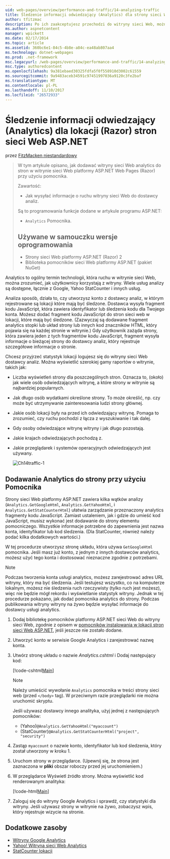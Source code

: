 ```yaml
---
uid: web-pages/overview/performance-and-traffic/14-analyzing-traffic
title: Śledzenie informacji odwiedzający (Analytics) dla strony sieci Web ASP.NET (Razor) lokacji | Dokumentacja firmy Microsoft
author: tfitzmac
description: Po ich zaakceptujesz przechodzi do witryny sieci Web, można przeanalizować ruchu witryny sieci Web.
ms.author: aspnetcontent
manager: wpickett
ms.date: 02/17/2014
ms.topic: article
ms.assetid: 360bc6e1-84c5-4b8e-a84c-ea48ab807aa4
ms.technology: dotnet-webpages
ms.prod: .net-framework
msc.legacyurl: /web-pages/overview/performance-and-traffic/14-analyzing-traffic
msc.type: authoredcontent
ms.openlocfilehash: 9a381ebaed30325fdfa5f0f558910d3002c61559
ms.sourcegitcommit: 9a9483aceb34591c97451997036a9120c3fe2baf
ms.translationtype: MT
ms.contentlocale: pl-PL
ms.lasthandoff: 11/10/2017
ms.locfileid: "26572933"
---
```

<a name="tracking-visitor-information-analytics-for-an-aspnet-web-pages-razor-site"></a>Śledzenie informacji odwiedzający (Analytics) dla lokacji (Razor) stron sieci Web ASP.NET
====================
przez [FitzMacken niestandardowy](https://github.com/tfitzmac)

> W tym artykule opisano, jak dodawać witryny sieci Web analytics do stron w witrynie sieci Web platformy ASP.NET Web Pages (Razor) przy użyciu pomocnika.
> 
> Zawartość:
> 
> - Jak wysyłać informacje o ruchu witryny sieci Web do dostawcy analiz.
> 
> Są to programowania funkcje dodane w artykule programu ASP.NET:
> 
> - `Analytics` Pomocnika.
>   
> 
> ## <a name="software-versions-used-in-the-tutorial"></a>Używane w samouczku wersje oprogramowania
> 
> 
> - Strony sieci Web platformy ASP.NET (Razor) 2
> - Biblioteka pomocników sieci Web platformy ASP.NET (pakiet NuGet)


Analytics to ogólny termin technologii, która ruchu w witrynie sieci Web, można zrozumieć, jak użytkownicy korzystają z witryny. Wiele usług analizy są dostępne, łącznie z Google, Yahoo StatCounter i innych usług.

Analiza sposób, działa to, czy utworzysz konto z dostawcy analiz, w którym rejestrowane są lokacji które mają być śledzone. Dostawca wysyła fragment kodu JavaScript, która zawiera identyfikator lub śledzenia kodu dla Twojego konta. Możesz dodać fragment kodu JavaScript do stron sieci web w lokacji, które mają być śledzone. (Zazwyczaj są dodawane fragment analytics stopki lub układ strony lub innych kod znaczników HTML, który pojawia się na każdej stronie w witrynie.) Gdy użytkownik zażąda strony, która zawiera jeden z tych fragmentów kodu JavaScript, fragment wysyła informacje o bieżącej strony do dostawcy analiz, który rejestruje szczegółowe informacje o stronie.

Chcesz przyjrzeć statystyk lokacji logujesz się do witryny sieci Web dostawcy analiz. Można wyświetlić szerokiej gamy raportów o witrynie, takich jak:

- Liczba wyświetleń strony dla poszczególnych stron. Oznacza to, (około) jak wiele osób odwiedzających witrynę, a które strony w witrynie są najbardziej popularnych.
- Jak długo osób wydatkami określone strony. To może określić, np. czy może być utrzymywanie zainteresowania ludzi strony głównej.
- Jakie osób lokacji były na przed ich odwiedzający witrynę. Pomaga to zrozumieć, czy ruchu pochodzi z łącza z wyszukiwanie i tak dalej.
- Gdy osoby odwiedzające witrynę witryny i jak długo pozostają.
- Jakie krajach odwiedzających pochodzą z.
- Jakie przeglądarek i systemów operacyjnych odwiedzających jest używany.

    ![Ch14traffic-1](14-analyzing-traffic/_static/image1.jpg)

## <a name="using-a-helper-to-add-analytics-to-a-page"></a>Dodawanie Analytics do strony przy użyciu Pomocnika

Strony sieci Web platformy ASP.NET zawiera kilka wątków analizy (`Analytics.GetGoogleHtml`, `Analytics.GetYahooHtml`, i `Analytics.GetStatCounterHtml`) ułatwia zarządzanie przeznaczony analytics fragmenty kodu JavaScript. Zamiast ustaleniem, jak i gdzie do umieść kod JavaScript, musisz wykonać jest dodawanie do strony elementu pomocniczego. Wszystkie informacje potrzebne do zapewnienia jest nazwa konta, identyfikator lub kod śledzenia. (Dla StatCounter, również należy podać kilka dodatkowych wartości.)

W tej procedurze utworzysz stronę układu, która używa `GetGoogleHtml` pomocnika. Jeśli masz już konto, z jednym z innych dostawców analytics, możesz użyć tego konta i dostosować nieznaczne zgodnie z potrzebami.

> [!NOTE]
> Podczas tworzenia konta usługi analytics, możesz zarejestrować adres URL witryny, który ma być śledzenia. Jeśli testujesz wszystko, co na komputerze lokalnym, możesz nie śledzenia ruch rzeczywisty (tylko ruch jest możesz), więc nie będzie mógł rekordu i wyświetlanie statystyk witryny. Jednak w tej procedurze pokazano, jak dodać pomocnika analytics do strony. Podczas publikowania witryny witryny na żywo będzie wysyłać informacje do dostawcy usługi analytics.


1. Dodaj bibliotekę pomocników platformy ASP.NET sieci Web do witryny sieci Web, zgodnie z opisem w [pomocników instalowania w lokacji stron sieci Web ASP.NET](https://go.microsoft.com/fwlink/?LinkId=252372), jeśli jeszcze nie zostało dodane.
2. Utworzyć konto w serwisie Google Analytics i zarejestrować nazwę konta.
3. Utwórz stronę układu o nazwie *Analytics.cshtml* i Dodaj następujący kod:

    [!code-cshtml[Main](14-analyzing-traffic/samples/sample1.cshtml)]

    > [!NOTE]
    > Należy umieścić wywołanie `Analytics` pomocnika w treści strony sieci web (przed `</body>` tag). W przeciwnym razie przeglądarki nie można uruchomić skryptu.

    Jeśli używasz dostawcy innego analityka, użyj jednej z następujących pomocników:

    - (Yahoo)`@Analytics.GetYahooHtml("myaccount")`
    - (StatCounter)`@Analytics.GetStatCounterHtml("project", "security")`
4. Zastąp `myaccount` o nazwie konto, identyfikator lub kod śledzenia, który został utworzony w kroku 1.
5. Uruchom strony w przeglądarce. (Upewnij się, że strona jest zaznaczona w **pliki** obszar roboczy przed jej uruchomieniem.)
6. W przeglądarce Wyświetl źródło strony. Można wyświetlić kod renderowanym analityka:

    [!code-html[Main](14-analyzing-traffic/samples/sample2.html)]
7. Zaloguj się do witryny Google Analytics i sprawdź, czy statystyki dla witryny. Jeśli używasz strony w witrynie na żywo, zobaczysz wpis, który rejestruje wizycie na stronie.

<a id="Additional_Resources"></a>
## <a name="additional-resources"></a>Dodatkowe zasoby

- [Witryny Google Analytics](https://www.google.com/analytics/)
- [Yahoo! Witryna sieci Web Analytics](http://help.yahoo.com/l/us/yahoo/ywa/)
- [StatCounter lokacji](http://statcounter.com/)
